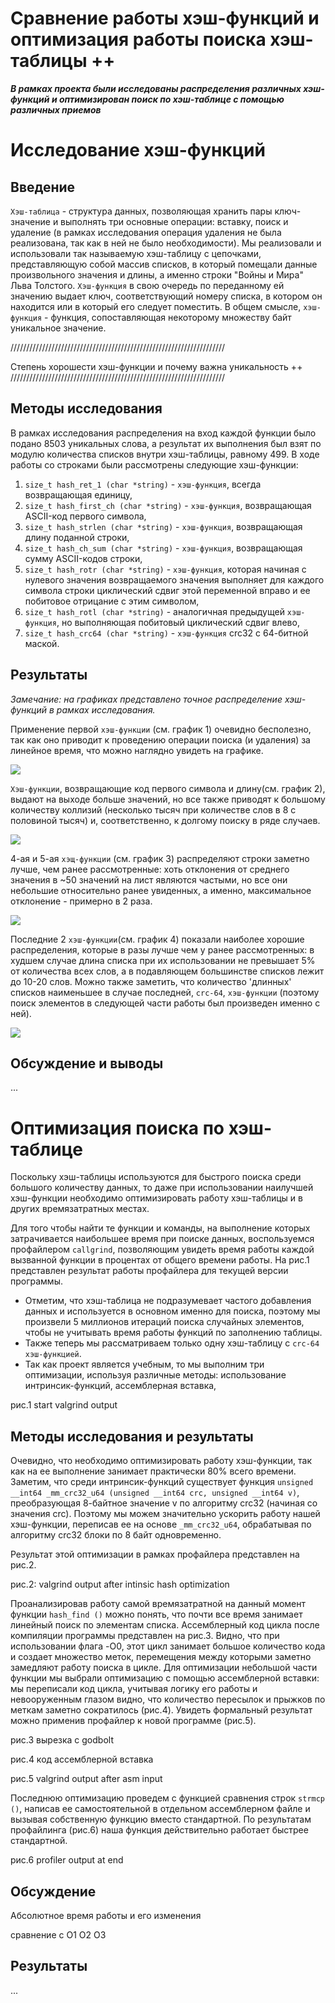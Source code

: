 # Сравнение работы хэш-функций и оптимизация работы поиска хэш-таблицы ++

***В рамках проекта были исследованы распределения различных хэш-функций и оптимизирован поиск по хэш-таблице с помощью различных приемов***

# Исследование хэш-функций

## Введение 

`Хэш-таблица` - структура данных, позволяющая хранить пары ключ-значение и выполнять три основные операции: вставку, поиск и удаление (в рамках исследования операция удаления не была реализована, так как в ней не было необходимости). Мы реализовали и использовали так называемую хэш-таблицу с цепочками, представляющую собой массив списков, в который помещали данные произвольного значения и длины, а именно строки "Войны и Мира" Льва Толстого. `Хэш-функция` в свою очередь по переданному ей значению выдает ключ, соответствующий номеру списка, в котором он находится или в который его следует поместить. В общем смысле, `хэш-функция` - функция, сопоставляющая некоторому множеству байт уникальное значение.

////////////////////////////////////////////////////////////////////

Степень хорошести хэш-функции и почему важна уникальность ++
////////////////////////////////////////////////////////////////////

## Методы исследования 

В рамках исследования распределения на вход каждой функции было подано 8503 уникальных слова, а результат их выполнения был взят по модулю количества списков внутри хэш-таблицы, равному 499. В ходе работы со строками были рассмотрены следующие хэш-функции:
1. `size_t hash_ret_1 (char *string)` - `хэш-функция`, всегда возвращающая единицу,
2. `size_t hash_first_ch (char *string)` - `хэш-функция`, возвращающая ASCII-код первого символа, 
3. `size_t hash_strlen (char *string)` - `хэш-функция`, возвращающая длину поданной строки,
4. `size_t hash_ch_sum (char *string)` - `хэш-функция`, возвращающая сумму  ASCII-кодов строки,
5. `size_t hash_rotr (char *string)` - `хэш-функция`, которая начиная с нулевого значения возвращаемого значения выполняет для каждого символа строки циклический сдвиг этой переменной вправо и ее побитовое отрицание с этим символом,
6. `size_t hash_rotl (char *string)` - аналогичная предыдущей `хэш-функция`, но выполняющая побитовый циклический сдвиг влево,
7. `size_t hash_crc64 (char *string)` - `хэш-функция` crc32 с 64-битной маской.

## Результаты 

*Замечание: на графиках представлено точное распределение хэш-функций в рамках исследования.*

Применение первой `хэш-функции` (см. график 1) очевидно бесполезно, так как оно приводит к проведению операции поиска (и удаления) за линейное время, что можно наглядно увидеть на графике.

![](/data/histograms/histogram_of_1_func.png?raw=true)

`Хэш-функции`, возвращающие код первого символа и длину(см. график 2), выдают на выходе больше значений, но все также приводят к большому количеству коллизий (несколько тысяч при количестве слов в 8 с половиной тысяч) и, соответственно, к долгому поиску в ряде случаев.

![](/data/histograms/histogram_of_2_3_funcs.png?raw=true)

4-ая и 5-ая `хэщ-функции` (см. график 3) распределяют строки заметно лучше, чем ранее рассмотренные: хоть отклонения от среднего значения в ~50 значений на лист являются частыми, но все они небольшие относительно ранее увиденных, а именно, максимальное отклонение - примерно в 2 раза.

![](/data/histograms/histogram_of_4_5_funcs.png?raw=true)

Последние 2 `хэш-функции`(см. график 4) показали наиболее хорошие распределения, которые в разы лучше чем у ранее рассмотренных: в худшем случае длина списка при их использовании не превышает 5% от количества всех слов, а в подавляющем большинстве списков лежит до 10-20 слов. Можно также заметить, что количество 'длинных' списков наименьшее в случае последней, `crc-64`, `хэш-функции` (поэтому поиск элементов в следующей части работы был произведен именно с ней).

![](/data/histograms/histogram_of_6_7_funcs.png?raw=true)


## Обсуждение и выводы 

...


# Оптимизация поиска по хэш-таблице

Поскольку хэш-таблицы используются для быстрого поиска среди большого количеству данных, то даже при использовании наилучшей хэш-функции необходимо оптимизировать работу хэш-таблицы и в других времязатратных местах. 

Для того чтобы найти те функции и команды, на выполнение которых затрачивается наибольшее время при поиске данных, воспользуемся профайлером `callgrind`, позволяющим увидеть время работы каждой вызванной функции в процентах от общего времени работы. На рис.1 представлен результат работы профайлера для текущей версии программы.

- Отметим, что хэш-таблица не подразумевает частого добавления данных и используется в основном именно для поиска, поэтому мы произвели 5 миллионов итераций поиска случайных элементов, чтобы не учитывать время работы функций по заполнению таблицы. 
- Также теперь мы рассматриваем только одну хэш-таблицу с  `crc-64` `хэш-функцией`.
- Так как проект является учебным, то мы выполним три оптимизации, используя различные методы: использование интринсик-функций, ассемблерная вставка,  

рис.1 start valgrind output 


## Методы исследования и результаты

Очевидно, что необходимо оптимизировать работу хэш-функции, так как на ее выполнение занимает практически 80% всего времени. Заметим, что среди интринсик-функций существует функция `unsigned __int64 _mm_crc32_u64 (unsigned __int64 crc, unsigned __int64 v)`, преобразующая 8-байтное значение v по алгоритму crc32 (начиная со значения crc). Поэтому мы можем значительно ускорить работу нашей хэш-функции, переписав ее на основе `_mm_crc32_u64`, обрабатывая по алгоритму crc32 блоки по 8 байт одновременно.

Результат этой оптимизации в рамках профайлера представлен на рис.2.

рис.2: valgrind output after intinsic hash optimization

Проанализировав работу самой времязатратной на данный момент функции `hash_find ()` можно понять, что почти все время занимает линейный поиск по элементам списка. Ассемблерный код цикла после компиляции программы представлен на рис.3. Видно, что при использовании флага -O0, этот цикл занимает большое количество кода и создает множество меток, перемещения между которыми заметно замедляют работу поиска в цикле. Для оптимизации небольшой части функции мы выбрали оптимизацию с помощью ассемблерной вставки: мы переписали код цикла, учитывая логику его работы и невооруженным глазом видно, что количество пересылок и прыжков по меткам заметно сократилось (рис.4). Увидеть формальный результат можно применив профайлер к новой программе (рис.5).

рис.3 вырезка с godbolt

рис.4 код ассемблерной вставка

рис.5 valgrind output after asm input

Последнюю оптимизацию проведем с функцией сравнения строк `strmcp ()`, написав ее самостоятельной в отдельном ассемблерном файле и вызывая собственную функцию вместо стандартной. По результатам профайлинга (рис.6) наша функция действительно работает быстрее стандартной. 

рис.6 profiler output at end

## Обсуждение 

Абсолютное время работы и его изменения 

сравнение с O1 O2 O3

## Результаты 

...





